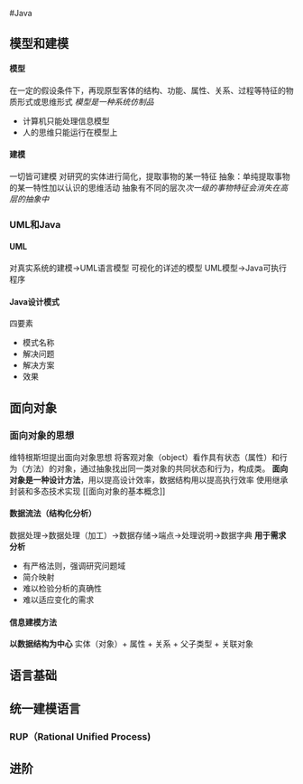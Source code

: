 #Java 
## 模型和建模
#### 模型
在一定的假设条件下，再现原型客体的结构、功能、属性、关系、过程等特征的物质形式或思维形式
*模型是一种系统仿制品*
- 计算机只能处理信息模型
- 人的思维只能运行在模型上
#### 建模
一切皆可建模
对研究的实体进行简化，提取事物的某一特征
抽象：单纯提取事物的某一特性加以认识的思维活动
抽象有不同的层次*次一级的事物特征会消失在高层的抽象中*
### UML和Java
#### UML
对真实系统的建模->UML语言模型
可视化的详述的模型
UML模型->Java可执行程序
#### Java设计模式
四要素
- 模式名称
- 解决问题
- 解决方案
- 效果
## 面向对象
### 面向对象的思想
维特根斯坦提出面向对象思想
将客观对象（object）看作具有状态（属性）和行为（方法）的对象，通过抽象找出同一类对象的共同状态和行为，构成类。
**面向对象是一种设计方法**，用以提高设计效率，数据结构用以提高执行效率
使用继承封装和多态技术实现
[[面向对象的基本概念]]
#### 数据流法（结构化分析）
数据处理->数据处理（加工）->数据存储->端点->处理说明->数据字典
**用于需求分析**
- 有严格法则，强调研究问题域
- 简介映射
- 难以检验分析的真确性
- 难以适应变化的需求
#### 信息建模方法
**以数据结构为中心**
实体（对象）+ 属性 + 关系 + 父子类型 + 关联对象

## 语言基础
## 统一建模语言
### RUP（Rational Unified Process)
## 进阶 
